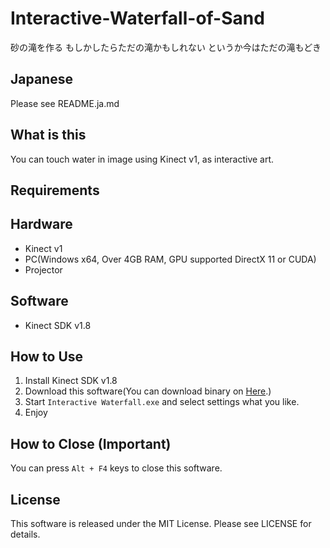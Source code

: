 # Interactive-Waterfall-of-Sand
砂の滝を作る もしかしたらただの滝かもしれない というか今はただの滝もどき

## Japanese
Please see README.ja.md

## What is this
You can touch water in image using Kinect v1, as interactive art.

## Requirements
## Hardware
* Kinect v1
* PC(Windows x64, Over 4GB RAM, GPU supported DirectX 11 or CUDA)
* Projector

## Software
* Kinect SDK v1.8

## How to Use
1. Install Kinect SDK v1.8
2. Download this software(You can download binary on [Here](https://github.com/HyodaKazuaki/Interactive-Waterfall-of-Sand/releases).)
3. Start ``Interactive Waterfall.exe`` and select settings what you like.
4. Enjoy

## How to Close (**Important**)
You can press ``Alt + F4`` keys to close this software.

## License
This software is released under the MIT License. Please see LICENSE for details.